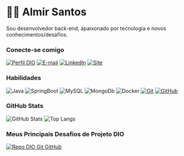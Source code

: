 # 👋🏻 Almir Santos

Sou desenvolvedor back-end, apaixonado por tecnologia e novos conhecimentos/desafios.

### Conecte-se comigo

[![Perfil DIO](https://img.shields.io/badge/-Perfil%20DIO-30A3DC?style=for-the-badge)](https://www.dio.me/users/almirrps)
[![E-mail](https://img.shields.io/badge/-Email-000?style=for-the-badge&logo=microsoft-outlook&logoColor=30A3DC)](mailto:almirrps@hotmail.com)
[![LinkedIn](https://img.shields.io/badge/-LinkedIn-000?style=for-the-badge&logo=linkedin&logoColor=30A3DC)](https://www.linkedin.com/in/almirrps/)
[![Site](https://img.shields.io/badge/-Site-000?style=for-the-badge&logo=site&logoColor=30A3DC)](https://www.almirsantos.com/)

### Habilidades

![Java](https://img.shields.io/badge/Java-000?style=for-the-badge&logo=java&logoColor=F0DB4F)
![SpringBoot](https://img.shields.io/badge/SpringBoot-000?style=for-the-badge&logo=springboot&logoColor=005C84)
![MySQL](https://img.shields.io/badge/MySQL-000?style=for-the-badge&logo=mysql&logoColor=005C84)
![MongoDb](https://img.shields.io/badge/MongoDb-000?style=for-the-badge&logo=mongodb&logoColor=005C84)
![Docker](https://img.shields.io/badge/Docker-000?style=for-the-badge&logo=docker&logoColor=005C84)
[![Git](https://img.shields.io/badge/Git-000?style=for-the-badge&logo=git&logoColor=E94D5F)](https://git-scm.com/doc)
[![GitHub](https://img.shields.io/badge/GitHub-000?style=for-the-badge&logo=github&logoColor=30A3DC)](https://docs.github.com/)

### GitHub Stats

![GitHub Stats](https://github-readme-stats.vercel.app/api?username=almirrps&theme=transparent&bg_color=000&border_color=30A3DC&show_icons=true&icon_color=30A3DC&title_color=E94D5F&text_color=FFF)
![Top Langs](https://github-readme-stats-git-masterrstaa-rickstaa.vercel.app/api/top-langs/?username=almirrps&layout=compact&bg_color=000&border_color=30A3DC&title_color=E94D5F&text_color=FFF)

### Meus Principais Desafios de Projeto DIO

[![Repo DIO Git GitHub](https://github-readme-stats.vercel.app/api/pin/?username=digitalinnovationone&repo=dio-lab-open-source&bg_color=000&border_color=30A3DC&show_icons=true&icon_color=30A3DC&title_color=E94D5F&text_color=FFF)](https://github.com/almirrps/dio-lab-open-source)
